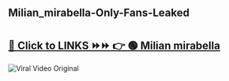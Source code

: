 
 ## Milian_mirabella-Only-Fans-Leaked

# <h2><a href="https://clipsfans.com/Milian_mirabella&ref=git">🔗 Click to LINKS ⏩⏩ 👉 🟢 Milian mirabella </a></h2>

<a href="https://clipsfans.com/Milian_mirabella&ref=git" rel="nofollow" data-target="animated-image.originalLink"><img src="https://i.ibb.co.com/xMMVF88/686577567.gif" alt="Viral Video Original" style="max-width: 100%; display: inline-block;" data-target="animated-image.originalImage"></a>
